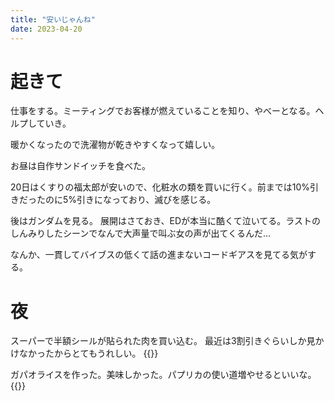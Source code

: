 ```yaml
---
title: "安いじゃんね"
date: 2023-04-20
---
```


# 起きて

仕事をする。ミーティングでお客様が燃えていることを知り、やべーとなる。ヘルプしていき。

暖かくなったので洗濯物が乾きやすくなって嬉しい。

お昼は自作サンドイッチを食べた。

20日はくすりの福太郎が安いので、化粧水の類を買いに行く。前までは10%引きだったのに5%引きになっており、滅びを感じる。

後はガンダムを見る。
展開はさておき、EDが本当に酷くて泣いてる。ラストのしんみりしたシーンでなんで大声量で叫ぶ女の声が出てくるんだ...

なんか、一貫してバイブスの低くて話の進まないコードギアスを見てる気がする。

# 夜
スーパーで半額シールが貼られた肉を買い込む。
最近は3割引きぐらいしか見かけなかったからとてもうれしい。
{{<tweet user="dango_bot" id="1649006369813704705">}}

ガパオライスを作った。美味しかった。パプリカの使い道増やせるといいな。
{{<tweet user="dango_bot" id="1649022441837191171">}}